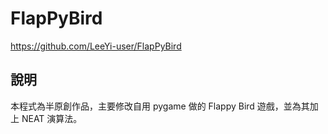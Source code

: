 # FlapPyBird

https://github.com/LeeYi-user/FlapPyBird

## 說明

本程式為半原創作品，主要修改自用 pygame 做的 Flappy Bird 遊戲，並為其加上 NEAT 演算法。
